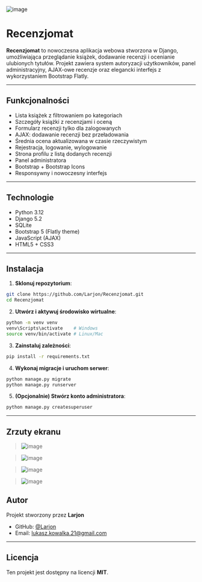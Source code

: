 ![image](https://github.com/user-attachments/assets/a5f1c22c-6289-4505-94e8-5dba03e34d8c)
# Recenzjomat

**Recenzjomat** to nowoczesna aplikacja webowa stworzona w Django, umożliwiająca przeglądanie książek, dodawanie recenzji i ocenianie ulubionych tytułów. Projekt zawiera system autoryzacji użytkowników, panel administracyjny, AJAX-owe recenzje oraz elegancki interfejs z wykorzystaniem Bootstrap Flatly.

---

##  Funkcjonalności

-  Lista książek z filtrowaniem po kategoriach
-  Szczegóły książki z recenzjami i oceną
-  Formularz recenzji tylko dla zalogowanych
-  AJAX: dodawanie recenzji bez przeładowania
-  Średnia ocena aktualizowana w czasie rzeczywistym
-  Rejestracja, logowanie, wylogowanie
-  Strona profilu z listą dodanych recenzji
-  Panel administratora
-  Bootstrap + Bootstrap Icons
-  Responsywny i nowoczesny interfejs

---

##  Technologie

- Python 3.12
- Django 5.2
- SQLite
- Bootstrap 5 (Flatly theme)
- JavaScript (AJAX)
- HTML5 + CSS3

---

##  Instalacja

1. **Sklonuj repozytorium**:

```bash
git clone https://github.com/Larjon/Recenzjomat.git
cd Recenzjomat
```

2. **Utwórz i aktywuj środowisko wirtualne**:

```bash
python -m venv venv
venv\Scripts\activate    # Windows
source venv/bin/activate # Linux/Mac
```

3. **Zainstaluj zależności**:

```bash
pip install -r requirements.txt
```

4. **Wykonaj migracje i uruchom serwer**:

```bash
python manage.py migrate
python manage.py runserver
```

5. **(Opcjonalnie) Stwórz konto administratora**:

```bash
python manage.py createsuperuser
```

---

##  Zrzuty ekranu

> ![image](https://github.com/user-attachments/assets/94ec7952-ea66-4185-9ba8-940332d990cf)

> ![image](https://github.com/user-attachments/assets/82990f38-fce5-4d90-9ff9-7f641324d495)

> ![image](https://github.com/user-attachments/assets/bd5cf473-eda5-4657-9497-1b26eb911ac7)

> ![image](https://github.com/user-attachments/assets/1acc809a-a48a-4301-8b59-26add02261b6)


##  Autor

Projekt stworzony przez **Larjon**

- GitHub: [@Larjon](https://github.com/Larjon)
- Email: lukasz.kowalka.21@gmail.com

---

##  Licencja

Ten projekt jest dostępny na licencji **MIT**.
